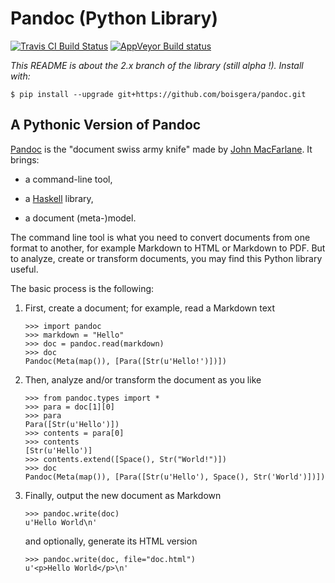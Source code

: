 
Pandoc (Python Library)
================================================================================

<!--
[![PyPi](https://img.shields.io/pypi/v/pandoc.svg)](https://pypi.python.org/pypi/pandoc)
![Python](https://img.shields.io/pypi/pyversions/pandoc.svg)
![Status](https://img.shields.io/pypi/status/pandoc.svg)
-->
[![Travis CI Build Status](https://travis-ci.org/boisgera/pandoc.svg?branch=master)](https://travis-ci.org/boisgera/pandoc)
[![AppVeyor Build status](https://ci.appveyor.com/api/projects/status/usube01hmjcl1m0t?svg=true)](https://ci.appveyor.com/project/boisgera/pandoc)

*This README is about the 2.x branch of the library (still alpha !). Install with:*

    $ pip install --upgrade git+https://github.com/boisgera/pandoc.git


A Pythonic Version of Pandoc
--------------------------------------------------------------------------------

[Pandoc] is the "document swiss army knife" made by [John MacFarlane].
It brings:

  - a command-line tool,

  - a [Haskell] library, 

  - a document (meta-)model.

The command line tool is what you need to convert documents from one format 
to another, for example Markdown to HTML or Markdown to PDF.
But to analyze, create or transform documents, 
you may find this Python library useful.

[Pandoc]: http://pandoc.org/
[John MacFarlane]: http://johnmacfarlane.net/
[Haskell]: https://www.haskell.org/
[Python]: https://www.python.org/

The basic process is the following:

 1. First, create a document; for example, read a Markdown text

        >>> import pandoc
        >>> markdown = "Hello"
        >>> doc = pandoc.read(markdown)
        >>> doc
        Pandoc(Meta(map()), [Para([Str(u'Hello!')])])

 2. Then, analyze and/or transform the document as you like

        >>> from pandoc.types import *
        >>> para = doc[1][0]
        >>> para
        Para([Str(u'Hello')])
        >>> contents = para[0]
        >>> contents
        [Str(u'Hello')]
        >>> contents.extend([Space(), Str("World!")])
        >>> doc
        Pandoc(Meta(map()), [Para([Str(u'Hello'), Space(), Str('World')])])

 3. Finally, output the new document as Markdown

        >>> pandoc.write(doc)
        u'Hello World\n'

    and optionally, generate its HTML version

        >>> pandoc.write(doc, file="doc.html")
        u'<p>Hello World</p>\n'


